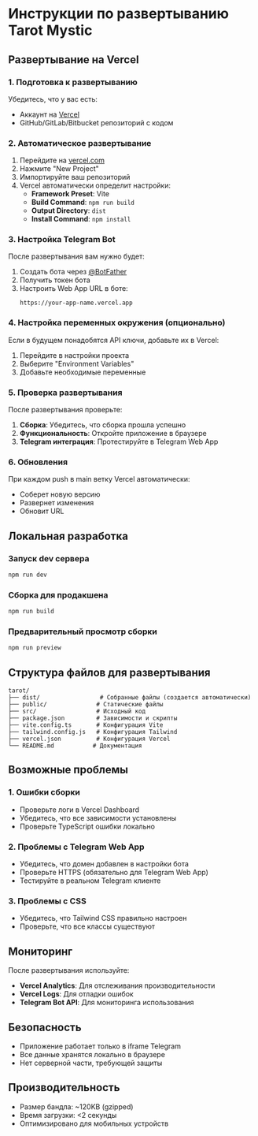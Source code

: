 # Инструкции по развертыванию Tarot Mystic

## Развертывание на Vercel

### 1. Подготовка к развертыванию

Убедитесь, что у вас есть:
- Аккаунт на [Vercel](https://vercel.com)
- GitHub/GitLab/Bitbucket репозиторий с кодом

### 2. Автоматическое развертывание

1. Перейдите на [vercel.com](https://vercel.com)
2. Нажмите "New Project"
3. Импортируйте ваш репозиторий
4. Vercel автоматически определит настройки:
   - **Framework Preset**: Vite
   - **Build Command**: `npm run build`
   - **Output Directory**: `dist`
   - **Install Command**: `npm install`

### 3. Настройка Telegram Bot

После развертывания вам нужно будет:

1. Создать бота через [@BotFather](https://t.me/botfather)
2. Получить токен бота
3. Настроить Web App URL в боте:
   ```
   https://your-app-name.vercel.app
   ```

### 4. Настройка переменных окружения (опционально)

Если в будущем понадобятся API ключи, добавьте их в Vercel:

1. Перейдите в настройки проекта
2. Выберите "Environment Variables"
3. Добавьте необходимые переменные

### 5. Проверка развертывания

После развертывания проверьте:

1. **Сборка**: Убедитесь, что сборка прошла успешно
2. **Функциональность**: Откройте приложение в браузере
3. **Telegram интеграция**: Протестируйте в Telegram Web App

### 6. Обновления

При каждом push в main ветку Vercel автоматически:
- Соберет новую версию
- Развернет изменения
- Обновит URL

## Локальная разработка

### Запуск dev сервера
```bash
npm run dev
```

### Сборка для продакшена
```bash
npm run build
```

### Предварительный просмотр сборки
```bash
npm run preview
```

## Структура файлов для развертывания

```
tarot/
├── dist/                 # Собранные файлы (создается автоматически)
├── public/              # Статические файлы
├── src/                 # Исходный код
├── package.json         # Зависимости и скрипты
├── vite.config.ts       # Конфигурация Vite
├── tailwind.config.js   # Конфигурация Tailwind
├── vercel.json          # Конфигурация Vercel
└── README.md           # Документация
```

## Возможные проблемы

### 1. Ошибки сборки
- Проверьте логи в Vercel Dashboard
- Убедитесь, что все зависимости установлены
- Проверьте TypeScript ошибки локально

### 2. Проблемы с Telegram Web App
- Убедитесь, что домен добавлен в настройки бота
- Проверьте HTTPS (обязательно для Telegram Web App)
- Тестируйте в реальном Telegram клиенте

### 3. Проблемы с CSS
- Убедитесь, что Tailwind CSS правильно настроен
- Проверьте, что все классы существуют

## Мониторинг

После развертывания используйте:
- **Vercel Analytics**: Для отслеживания производительности
- **Vercel Logs**: Для отладки ошибок
- **Telegram Bot API**: Для мониторинга использования

## Безопасность

- Приложение работает только в iframe Telegram
- Все данные хранятся локально в браузере
- Нет серверной части, требующей защиты

## Производительность

- Размер бандла: ~120KB (gzipped)
- Время загрузки: <2 секунды
- Оптимизировано для мобильных устройств 